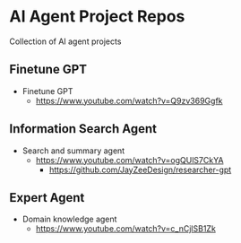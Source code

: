 # AI Agent Project Repos
Collection of AI agent projects

## Finetune GPT
* Finetune GPT
  * https://www.youtube.com/watch?v=Q9zv369Ggfk

## Information Search Agent
* Search and summary agent
  * https://www.youtube.com/watch?v=ogQUlS7CkYA 
    * https://github.com/JayZeeDesign/researcher-gpt

## Expert Agent
* Domain knowledge agent
  * https://www.youtube.com/watch?v=c_nCjlSB1Zk
